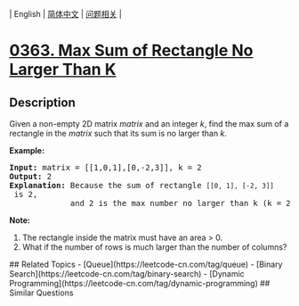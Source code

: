 
| English | [简体中文](README.md) | [问题相关](QUESTION.md) |
# [0363. Max Sum of Rectangle No Larger Than K](https://leetcode-cn.com/problems/max-sum-of-rectangle-no-larger-than-k/)
## Description
<p>Given a non-empty 2D matrix <i>matrix</i> and an integer <i>k</i>, find the max sum of a rectangle in the <i>matrix</i> such that its sum is no larger than <i>k</i>.</p>

<p><strong>Example:</strong></p>

<pre>
<strong>Input: </strong>matrix = <span id="example-input-1-1">[[1,0,1],[0,-2,3]]</span>, k = <span id="example-input-1-2">2</span>
<strong>Output: </strong><span id="example-output-1">2 
<strong>Explanation:</strong></span>&nbsp;Because the sum of rectangle <code>[[0, 1], [-2, 3]]</code> is 2,
&nbsp;            and 2 is the max number no larger than k (k = 2).</pre>

<p><b>Note:</b></p>

<ol>
	<li>The rectangle inside the matrix must have an area &gt; 0.</li>
	<li>What if the number of rows is much larger than the number of columns?</li>
</ol>
## Related Topics
- [Queue](https://leetcode-cn.com/tag/queue)
- [Binary Search](https://leetcode-cn.com/tag/binary-search)
- [Dynamic Programming](https://leetcode-cn.com/tag/dynamic-programming)
## Similar Questions

